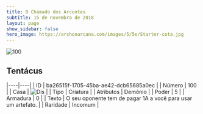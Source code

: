 ```yaml
---
title: O Chamado dos Arcontes
subtitle: 15 de novembro de 2018
layout: page
show_sidebar: false
hero_image: https://archonarcana.com/images/5/5e/Starter-cota.jpg
---
```


![100](https://cdn.keyforgegame.com/media/card_front/pt/341_100_WQWQX27FH7M2_pt.png)

## Tentácus

|----|----|
| ID | ba26515f-1705-45ba-ae42-dcb65685a0ec |
| Número | 100 |
| Casa | ![Dis](https://archonarcana.com/images/thumb/e/e8/Dis.png/22px-Dis.png "Dis") |
| Tipo | Criatura |
| Atributos | Demônio |
| Poder | 5 |
| Armadura | 0 |
| Texto | O seu oponente tem de pagar 1A  a você para usar um artefato. |
| Raridade | Incomum |
